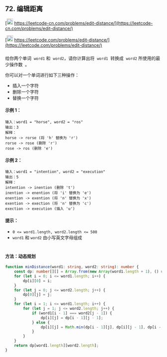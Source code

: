 ## 72. 编辑距离

[<img src="https://static.leetcode-cn.com/cn-mono-assets/production/assets/logo-dark-cn.c42314a8.svg" height="20" /> https://leetcode-cn.com/problems/edit-distance/](https://leetcode-cn.com/problems/edit-distance/)

[<img src="https://assets.leetcode.com/static_assets/public/webpack_bundles/images/logo-dark.e99485d9b.svg" height="20"/> https://leetcode.com/problems/edit-distance/](https://leetcode.com/problems/edit-distance/)

###

给你两个单词  `word1` 和  `word2`，请你计算出将  `word1`  转换成  `word2` 所使用的最少操作数  。

你可以对一个单词进行如下三种操作：

-   插入一个字符
-   删除一个字符
-   替换一个字符

#### 示例 1：

```
输入：word1 = "horse", word2 = "ros"
输出：3
解释：
horse -> rorse (将 'h' 替换为 'r')
rorse -> rose (删除 'r')
rose -> ros (删除 'e')
```

#### 示例 2：

```
输入：word1 = "intention", word2 = "execution"
输出：5
解释：
intention -> inention (删除 't')
inention -> enention (将 'i' 替换为 'e')
enention -> exention (将 'n' 替换为 'x')
exention -> exection (将 'n' 替换为 'c')
exection -> execution (插入 'u')
```

#### 提示：

-   `0 <= word1.length, word2.length <= 500`
-   `word1` 和 `word2` 由小写英文字母组成

#

#### 方法：动态规划

```ts
function minDistance(word1: string, word2: string): number {
    const dp: number[][] = Array.from(new Array(word1.length + 1), () => new Array(word2.length + 1));
    for (let i = 0; i <= word1.length; i++) {
        dp[i][0] = i;
    }
    for (let j = 0; j <= word2.length; j++) {
        dp[0][j] = j;
    }
    for (let i = 1; i <= word1.length; i++) {
        for (let j = 1; j <= word2.length; j++) {
            if (word1[i - 1] === word2[j - 1]) {
                dp[i][j] = dp[i - 1][j - 1];
            } else {
                dp[i][j] = Math.min(dp[i - 1][j], dp[i][j - 1], dp[i - 1][j - 1]) + 1;
            }
        }
    }
    return dp[word1.length][word2.length];
}
```
